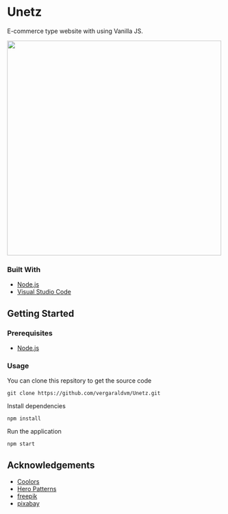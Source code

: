 # Unetz
E-commerce type website with using Vanilla JS.

<img src="https://user-images.githubusercontent.com/73978713/187056996-4cf04fe2-ce59-4d94-b8df-e7354fc8861d.png" height="500">

### Built With
 - [Node.js](https://nodejs.org/es/)
 - [Visual Studio Code](https://code.visualstudio.com)

## Getting Started
### Prerequisites

 - [Node.js](https://nodejs.org/es/)

### Usage

You can clone this repsitory to get the source code

    git clone https://github.com/vergaraldvm/Unetz.git

Install dependencies

    npm install

Run the application

    npm start

## Acknowledgements
 - [Coolors](https://coolors.co)
 - [Hero Patterns](https://heropatterns.com)
 - [freepik](https://freepik.com)
 - [pixabay](https://pixabay.com)
